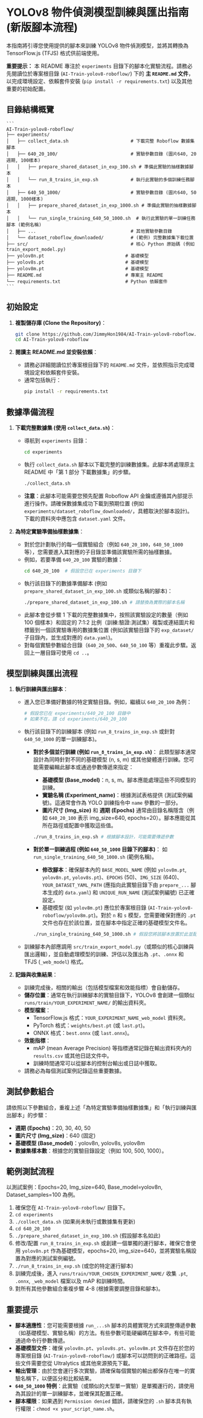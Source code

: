 # YOLOv8 物件偵測模型訓練與匯出指南 (新版腳本流程)

本指南將引導您使用提供的腳本來訓練 YOLOv8 物件偵測模型，並將其轉換為 TensorFlow.js (TFJS) 格式供前端使用。

**重要提示：** 本 README 專注於 `experiments` 目錄下的腳本化實驗流程。請務必先閱讀位於專案根目錄 (`AI-Train-yolov8-roboflow/`) 下的 **主 `README.md` 文件**，以完成環境設定、依賴套件安裝 (`pip install -r requirements.txt`) 以及其他重要的初始配置。

## 目錄結構概覽

    ```
    AI-Train-yolov8-roboflow/
    ├── experiments/
    │   ├── collect_data.sh                       # 下載完整 Roboflow 數據集腳本
    │   ├── 640_20_100/                           # 實驗參數目錄 (圖片640, 20週期, 100樣本)
    │   │   ├── prepare_shared_dataset_in_exp_100.sh # 準備此實驗的抽樣數據腳本
    │   │   └── run_8_trains_in_exp.sh            # 執行此實驗的多個訓練任務腳本
    │   ├── 640_50_1000/                          # 實驗參數目錄 (圖片640, 50週期, 1000樣本)
    │   │   ├── prepare_shared_dataset_in_exp_1000.sh # 準備此實驗的抽樣數據腳本
    │   │   └── run_single_training_640_50_1000.sh  # 執行此實驗的單一訓練任務腳本 (範例名稱)
    │   ├── ...                                   # 其他實驗參數目錄
    │   └── dataset_roboflow_downloaded/          # (範例) 完整數據集下載位置
    ├── src/                                      # 核心 Python 原始碼 (例如 train_export_model.py)
    ├── yolov8n.pt                              # 基礎模型
    ├── yolov8s.pt                              # 基礎模型
    ├── yolov8m.pt                              # 基礎模型
    ├── README.md                               # 專案主 README
    └── requirements.txt                        # Python 依賴套件
    ```


## 初始設定

1.  **複製儲存庫 (Clone the Repository)**：
    ```bash
    git clone https://github.com/JimmyHon1984/AI-Train-yolov8-roboflow.git
    cd AI-Train-yolov8-roboflow
    ```

2.  **閱讀主 README.md 並安裝依賴**：
    *   請務必詳細閱讀位於專案根目錄下的 `README.md` 文件，並依照指示完成環境設定和依賴套件安裝。
    *   通常包括執行：
        ```bash
        pip install -r requirements.txt
        ```

## 數據準備流程

1.  **下載完整數據集 (使用 `collect_data.sh`)**：
    *   導航到 `experiments` 目錄：
        ```bash
        cd experiments
        ```
    *   執行 `collect_data.sh` 腳本以下載完整的訓練數據集。此腳本將處理原主 README 中「第 1 部分 下載數據集」的步驟。
        ```bash
        ./collect_data.sh
        ```
    *   **注意**：此腳本可能需要您預先配置 Roboflow API 金鑰或遵循其內部提示進行操作。請確保數據集成功下載到預期位置 (例如 `experiments/dataset_roboflow_downloaded/`，具體取決於腳本設計)。下載的資料夾中應包含 `dataset.yaml` 文件。

2.  **為特定實驗準備抽樣數據集**：
    *   對於您計劃執行的每一個實驗組合（例如 `640_20_100`，`640_50_1000` 等），您需要進入其對應的子目錄並準備該實驗所需的抽樣數據。
    *   例如，若要準備 `640_20_100` 實驗的數據：
        ```bash
        cd 640_20_100  # 假設您已在 experiments 目錄下
        ```
    *   執行該目錄下的數據準備腳本 (例如 `prepare_shared_dataset_in_exp_100.sh` 或類似名稱的腳本)：
        ```bash
        ./prepare_shared_dataset_in_exp_100.sh # 請替換為實際的腳本名稱
        ```
    *   此腳本會從步驟 1 下載的完整數據集中，按照該實驗設定的數量（例如 100 個樣本）和固定的 7:1:2 比例（訓練:驗證:測試集）複製或連結圖片和標籤到一個該實驗專用的數據集位置 (例如該實驗目錄下的 `exp_dataset/` 子目錄內，並生成對應的 `data.yaml`)。
    *   對每個實驗參數組合目錄（`640_20_500`、`640_50_100` 等）重複此步驟。返回上一層目錄可使用 `cd ..`。

## 模型訓練與匯出流程

1.  **執行訓練與匯出腳本**：
    *   進入您已準備好數據的特定實驗目錄。例如，繼續以 `640_20_100` 為例：
        ```bash
        # 假設您已在 experiments/640_20_100 目錄中
        # 如果不在，請 cd experiments/640_20_100
        ```
    *   執行該目錄下的訓練腳本 (例如 `run_8_trains_in_exp.sh` 或針對 `640_50_1000` 的單一訓練腳本)。

        *   **對於多個並行訓練 (例如 `run_8_trains_in_exp.sh`)**：
            此類型腳本通常設計為同時針對不同的基礎模型 (n, s, m) 或其他變體進行訓練。您可能需要編輯此腳本或通過參數傳遞來指定：
            *   **基礎模型 (Base_model)**：n, s, m。腳本應能處理這些不同模型的訓練。
            *   **實驗名稱 (Experiment_name)**：根據測試表格提供 (測試案例編號)。這通常會作為 YOLO 訓練指令中 `name` 參數的一部分。
            *   **圖片尺寸 (Img_size)** 和 **週期 (Epochs)** 通常由目錄名稱隱含（例如 `640_20_100` 表示 img_size=640, epochs=20）。腳本應能從其所在路徑或配置中獲取這些值。
            ```bash
            ./run_8_trains_in_exp.sh # 根據腳本設計，可能需要傳遞參數
            ```

        *   **對於單一訓練過程 (例如 `640_50_1000` 目錄下的腳本)**：
            如 `run_single_training_640_50_1000.sh` (範例名稱)。
            *   **修改腳本**：確保腳本內的 `BASE_MODEL_NAME` (例如 `yolov8m.pt`, `yolov8n.pt`, `yolov8s.pt`)、`EPOCHS` (50)、`IMG_SIZE` (640)、`YOUR_DATASET_YAML_PATH` (應指向此實驗目錄下由 `prepare_...` 腳本生成的 `data.yaml`) 和 `UNIQUE_RUN_NAME` (測試案例編號) 已正確設定。
            *   基礎模型 (如 `yolov8m.pt`) 應位於專案根目錄 (`AI-Train-yolov8-roboflow/yolov8m.pt`)。對於 `n` 和 `s` 模型，您需要確保對應的 `.pt` 文件也存在於該位置，並在腳本中指定正確的基礎模型文件名。
            ```bash
            ./run_single_training_640_50_1000.sh # 假設您將該腳本放置於此並配置好
            ```
    *   訓練腳本內部應調用 `src/train_export_model.py`（或類似的核心訓練與匯出邏輯），並自動處理模型的訓練、評估以及匯出為 `.pt`、`.onnx` 和 TFJS (`_web_model`) 格式。

2.  **記錄與收集結果**：
    *   訓練完成後，相關的輸出（包括模型檔案和效能指標）會自動儲存。
    *   **儲存位置**：通常在執行訓練腳本的實驗目錄下，YOLOv8 會創建一個類似 `runs/train/YOUR_EXPERIMENT_NAME/` 的輸出資料夾。
    *   **模型檔案**：
        *   TensorFlow.js 格式：`YOUR_EXPERIMENT_NAME_web_model` 資料夾。
        *   PyTorch 格式：`weights/best.pt` (或 `last.pt`)。
        *   ONNX 格式：`best.onnx` (或 `last.onnx`)。
    *   **效能指標**：
        *   mAP (mean Average Precision) 等指標通常記錄在輸出資料夾內的 `results.csv` 或其他日誌文件中。
        *   訓練時間通常可以從腳本的控制台輸出或日誌中獲取。
    *   請務必為每個測試案例記錄這些重要數據。

## 測試參數組合

請依照以下參數組合，重複上述「為特定實驗準備抽樣數據集」和「執行訓練與匯出腳本」的步驟：

*   **週期 (Epochs)**：20, 30, 40, 50
*   **圖片尺寸 (Img_size)**：640 (固定)
*   **基礎模型 (Base_model)**：yolov8n, yolov8s, yolov8m
*   **數據集樣本數**：根據您的實驗目錄設定（例如 100, 500, 1000）。

## 範例測試流程

以測試案例：Epochs=20, Img_size=640, Base_model=yolov8n, Dataset_samples=100 為例。

1.  確保您在 `AI-Train-yolov8-roboflow/` 目錄下。
2.  `cd experiments`
3.  `./collect_data.sh` (如果尚未執行或數據集有更新)
4.  `cd 640_20_100`
5.  `./prepare_shared_dataset_in_exp_100.sh` (假設腳本名如此)
6.  修改/配置 `run_8_trains_in_exp.sh` 或創建一個單獨的運行腳本，確保它會使用 `yolov8n.pt` 作為基礎模型，epochs=20, img_size=640，並將實驗名稱設置為對應的測試案例編號。
7.  `./run_8_trains_in_exp.sh` (或您的特定運行腳本)
8.  訓練完成後，進入 `runs/train/YOUR_CHOSEN_EXPERIMENT_NAME/` 收集 `.pt`, `.onnx`, `_web_model` 檔案以及 mAP 和訓練時間。
9.  對所有其他參數組合重複步驟 4-8 (根據需要調整目錄和腳本)。

## 重要提示

*   **腳本適應性**：您可能需要根據 `run_...sh` 腳本的具體實現方式來調整傳遞參數（如基礎模型、實驗名稱）的方法。有些參數可能硬編碼在腳本中，有些可能通過命令行參數傳遞。
*   **基礎模型文件**：確保 `yolov8n.pt`、`yolov8s.pt`、`yolov8m.pt` 文件存在於您的專案根目錄 (`AI-Train-yolov8-roboflow/`) 或腳本可以訪問到的正確路徑。這些文件需要您從 Ultralytics 或其他來源預先下載。
*   **輸出管理**：由於您會運行多次實驗，請確保每個實驗的輸出都保存在唯一的實驗名稱下，以便區分和比較結果。
*   **`640_50_1000` 特例**：此實驗（或類似的大型單一實驗）是單獨運行的，請使用為其設計的單一訓練腳本，並確保其配置正確。
*   **腳本權限**：如果遇到 `Permission denied` 錯誤，請確保您的 `.sh` 腳本具有執行權限：`chmod +x your_script_name.sh`。

